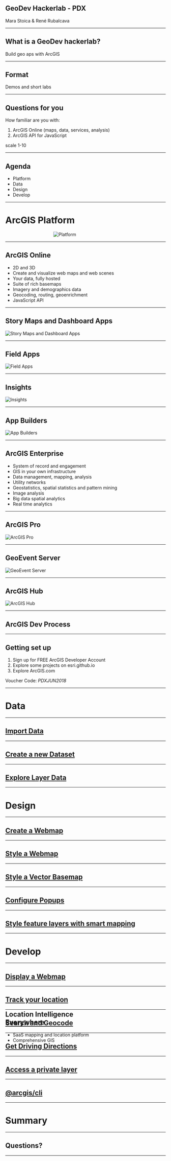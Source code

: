 <!-- .slide: class="title" -->

## GeoDev Hackerlab - PDX
Mara Stoica & René Rubalcava

---

<!-- .slide: class="agenda" -->

## What is a GeoDev hackerlab?

Build geo aps with ArcGIS

---

<!-- .slide: class="agenda" -->

## Format

Demos and short labs

---

## Questions for you

How familiar are you with:

1. ArcGIS Online (maps, data, services, analysis)
2. ArcGIS API for JavaScript

scale 1-10

---

<!-- .slide: class="agenda" -->

## Agenda

- Platform
- Data
- Design
- Develop

---

<!-- .slide: class="section" -->

# ArcGIS Platform

<div style="width: 100%; display: table;">
    <div style="display: table-row">
    <div style="width: 30%; float: left; position:absolute; top:80%;"> 
   <h2> Location Intelligence Everywhere </h2>
   <ul>
  <li>SaaS mapping and location platform</li>
  <li>Comprehensive GIS</li>
</ul>
     </div>
    <div style="width: 70%; float: right;"> 
        <img src="images/Platform.png" alt="Platform" >
    </div>
    
</div>

---

<!-- .slide: class="section" -->

## ArcGIS Online
- 2D and 3D
- Create and visualize web maps and web scenes
- Your data, fully hosted
- Suite of rich basemaps
- Imagery and demographics data
- Geocoding, routing, geoenrichment
- JavaScript API

---

<!-- .slide: class="section" -->

## Story Maps and Dashboard Apps
![Story Maps and Dashboard Apps](images/StoryMapAndDashboard.png)

---

<!-- .slide: class="section" -->

## Field Apps
![Field Apps](images/FieldApps.png)

---

<!-- .slide: class="section" -->
## Insights
![Insights](images/Insights.png)

---

<!-- .slide: class="section" -->
## App Builders
![App Builders](images/Builders.png)

---

<!-- .slide: class="section" -->
## ArcGIS Enterprise
- System of record and engagement
- GIS in your own infrastructure
- Data management, mapping, analysis
- Utility networks
- Geostatistics, spatial statistics and pattern mining
- Image analysis
- Big data spatial analytics
- Real time analytics

---

<!-- .slide: class="section" -->
## ArcGIS Pro
![ArcGIS Pro](images/Pro.png)

---

<!-- .slide: class="section" -->
## GeoEvent Server
![GeoEvent Server](images/GeoEvent.png)

---

<!-- .slide: class="section" -->
## ArcGIS Hub
![ArcGIS Hub](images/Hub.png)

---

## ArcGIS Dev Process

---

## Getting set up

1. Sign up for FREE ArcGIS Developer Account
2. Explore some projects on esri.github.io
3. Explore ArcGIS.com

Voucher Code: *PDXJUN2018*


---

<!-- .slide: class="section" -->

# Data

---

## [Import Data](https://developers.arcgis.com/labs/arcgisonline/import-data/)

---

## [Create a new Dataset](https://developers.arcgis.com/labs/arcgisonline/create-a-new-dataset/)

---

## [Explore Layer Data](https://developers.arcgis.com/labs/arcgisonline/explore-layer-data/)

---

<!-- .slide: class="section" -->

# Design

---

## [Create a Webmap](https://developers.arcgis.com/labs/arcgisonline/create-a-web-map/)

---

## [Style a Webmap](https://developers.arcgis.com/labs/arcgisonline/style-a-web-map/)

---

## [Style a Vector Basemap](https://developers.arcgis.com/labs/arcgisonline/style-a-vector-basemap/)

---

## [Configure Popups](https://developers.arcgis.com/labs/arcgisonline/configure-pop-ups/)

---

## [Style feature layers with smart mapping](https://developers.arcgis.com/labs/arcgisonline/style-feature-layers-with-smart-mapping/)

---

<!-- .slide: class="section" -->

# Develop

---

## [Display a Webmap](https://developers.arcgis.com/labs/javascript/display-a-web-map/)

---

## [Track your location](https://developers.arcgis.com/labs/javascript/track-your-location/)

---

## [Search and Geocode](https://developers.arcgis.com/labs/javascript/search-and-geocode/)

---

## [Get Driving Directions](https://developers.arcgis.com/labs/javascript/get-driving-directions/)

---

## [Access a private layer](https://developers.arcgis.com/labs/javascript/access-private-layers/)

---

## [@arcgis/cli](https://github.com/Esri/arcgis-js-cli)

---

<!-- .slide: class="section" -->

# Summary

---

<!-- .slide: class="questions" -->

## Questions?

---


<!-- .slide: class="end" -->